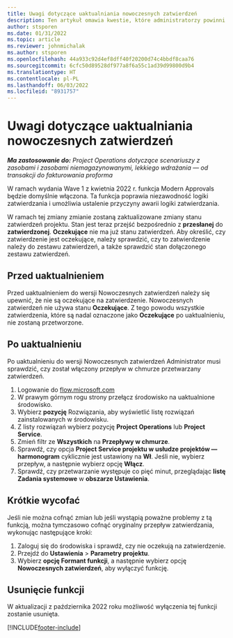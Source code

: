 ```yaml
---
title: Uwagi dotyczące uaktualniania nowoczesnych zatwierdzeń
description: Ten artykuł omawia kwestie, które administratorzy powinni uwzględnić podczas włączania funkcji nowoczesnych zatwierdzeń.
author: stsporen
ms.date: 01/31/2022
ms.topic: article
ms.reviewer: johnmichalak
ms.author: stsporen
ms.openlocfilehash: 44a933c92d4ef8dff40f20200d74c4bbdf8caa76
ms.sourcegitcommit: 6cfc50d89528df977a8f6a55c1ad39d99800d9b4
ms.translationtype: HT
ms.contentlocale: pl-PL
ms.lasthandoff: 06/03/2022
ms.locfileid: "8931757"
---
```

# <a name="upgrade-considerations-for-modern-approvals"></a>Uwagi dotyczące uaktualniania nowoczesnych zatwierdzeń 

_**Ma zastosowanie do:** Project Operations dotyczące scenariuszy z zasobami i zasobami niemagazynowanymi, lekkiego wdrażania — od transakcji do fakturowania proforma_

W ramach wydania Wave 1 z kwietnia 2022 r. funkcja Modern Approvals będzie domyślnie włączona. Ta funkcja poprawia niezawodność logiki zatwierdzania i umożliwia ustalenie przyczyny awarii logiki zatwierdzania.

W ramach tej zmiany zmianie zostaną zaktualizowane zmiany stanu zatwierdzeń projektu. Stan jest teraz przejść bezpośrednio z **przesłanej** do **zatwierdzonej**. **Oczekujące** nie ma już stanu zatwierdzeń. Aby określić, czy zatwierdzenie jest oczekujące, należy sprawdzić, czy to zatwierdzenie należy do zestawu zatwierdzeń, a także sprawdzić stan dołączonego zestawu zatwierdzeń.

## <a name="before-you-upgrade"></a>Przed uaktualnieniem

Przed uaktualnieniem do wersji Nowoczesnych zatwierdzeń należy się upewnić, że nie są oczekujące na zatwierdzenie. Nowoczesnych zatwierdzeń nie używa stanu **Oczekujące**. Z tego powodu wszystkie zatwierdzenia, które są nadal oznaczone jako **Oczekujące** po uaktualnieniu, nie zostaną przetworzone.

## <a name="after-you-upgrade"></a>Po uaktualnieniu

Po uaktualnieniu do wersji Nowoczesnych zatwierdzeń Administrator musi sprawdzić, czy został włączony przepływ w chmurze przetwarzany zatwierdzeń.

1. Logowanie do [flow.microsoft.com](https://flow.microsoft.com)
2. W prawym górnym rogu strony przełącz środowisko na uaktualnione środowisko.
3. Wybierz **pozycję** Rozwiązania, aby wyświetlić listę rozwiązań zainstalowanych w środowisku.
4. Z listy rozwiązań wybierz pozycję **Project Operations** lub **Project Service**.
5. Zmień filtr ze **Wszystkich** na **Przepływy w chmurze**.
6. Sprawdź, czy opcja **Project Service projektu w usłudze projektów — harmonogram** cyklicznie jest ustawiony na **Wł**. Jeśli nie, wybierz przepływ, a następnie wybierz opcję **Włącz**.
7. Sprawdź, czy przetwarzanie występuje co pięć minut, przeglądając **listę Zadania systemowe** w **obszarze Ustawienia**.

## <a name="short-term-rollback"></a>Krótkie wycofać

Jeśli nie można cofnąć zmian lub jeśli wystąpią poważne problemy z tą funkcją, można tymczasowo cofnąć oryginalny przepływ zatwierdzania, wykonując następujące kroki:
1. Zaloguj się do środowiska i sprawdź, czy nie oczekują na zatwierdzenie.
2. Przejdź do **Ustawienia** > **Parametry projektu**.
3. Wybierz **opcję Formant funkcji**, a następnie wybierz opcję **Nowoczesnych zatwierdzeń**, aby wyłączyć funkcję.

## <a name="removing-the-feature-flag"></a>Usunięcie funkcji

W aktualizacji z października 2022 roku możliwość wyłączenia tej funkcji zostanie usunięta.

[!INCLUDE[footer-include](../includes/footer-banner.md)]
